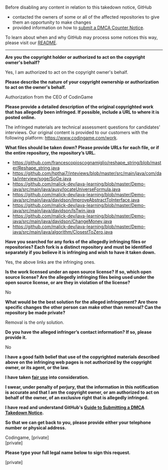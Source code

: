 Before disabling any content in relation to this takedown notice, GitHub
- contacted the owners of some or all of the affected repositories to give them an opportunity to make changes
- provided information on how to [submit a DMCA Counter Notice](https://docs.github.com/en/articles/guide-to-submitting-a-dmca-counter-notice).

To learn about when and why GitHub may process some notices this way, please visit our [README](https://github.com/github/dmca/blob/master/README.md).

---

**Are you the copyright holder or authorized to act on the copyright owner's behalf?**

Yes, I am authorized to act on the copyright owner's behalf.

**Please describe the nature of your copyright ownership or authorization to act on the owner's behalf.**

Authorization from the CEO of CodinGame

**Please provide a detailed description of the original copyrighted work that has allegedly been infringed. If possible, include a URL to where it is posted online.**

The infringed materials are technical assessment questions for candidates' interviews. Our original content is provided to our customers with the following platform: https://www.codingame.com/work.

**What files should be taken down? Please provide URLs for each file, or if the entire repository, the repository’s URL.**

- https://github.com/francescopioscognamiglio/reshape_string/blob/master/Reshape_string.java  
- https://github.com/hpthai7/inteviews/blob/master/src/main/java/com/data/interview/soge/SoGe.java  
- https://github.com/malick-dev/java-learning/blob/master/Demo-java/src/main/java/ausy/locateUniverseFormula.java  
- https://github.com/malick-dev/java-learning/blob/master/Demo-java/src/main/java/davidson/ImproveAbstractToInterface.java  
- https://github.com/malick-dev/java-learning/blob/master/Demo-java/src/main/java/davidson/IsTwin.java  
- https://github.com/malick-dev/java-learning/blob/master/Demo-java/src/main/java/davidson/ChangeMoney.java  
- https://github.com/malick-dev/java-learning/blob/master/Demo-java/src/main/java/algorithm/ClosestToZero.java

**Have you searched for any forks of the allegedly infringing files or repositories? Each fork is a distinct repository and must be identified separately if you believe it is infringing and wish to have it taken down.**

Yes, the above links are the infringing ones.

**Is the work licensed under an open source license? If so, which open source license? Are the allegedly infringing files being used under the open source license, or are they in violation of the license?**

No

**What would be the best solution for the alleged infringement? Are there specific changes the other person can make other than removal? Can the repository be made private?**

Removal is the only solution.

**Do you have the alleged infringer’s contact information? If so, please provide it.**

No

**I have a good faith belief that use of the copyrighted materials described above on the infringing web pages is not authorized by the copyright owner, or its agent, or the law.**

**I have taken <a href="https://www.lumendatabase.org/topics/22">fair use</a> into consideration.**

**I swear, under penalty of perjury, that the information in this notification is accurate and that I am the copyright owner, or am authorized to act on behalf of the owner, of an exclusive right that is allegedly infringed.**

**I have read and understand GitHub's <a href="https://docs.github.com/articles/guide-to-submitting-a-dmca-takedown-notice/">Guide to Submitting a DMCA Takedown Notice</a>.**

**So that we can get back to you, please provide either your telephone number or physical address.**

Codingame, [private]  
[private]  

**Please type your full legal name below to sign this request.**

[private]
